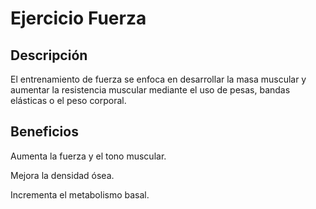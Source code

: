 # Ejercicio Fuerza

## Descripción

El entrenamiento de fuerza se enfoca en desarrollar la masa muscular y aumentar la resistencia muscular mediante el uso de pesas, bandas elásticas o el peso corporal.

## Beneficios

Aumenta la fuerza y el tono muscular.

Mejora la densidad ósea.

Incrementa el metabolismo basal.